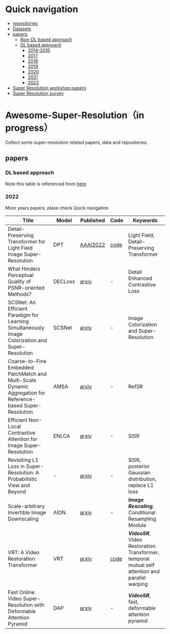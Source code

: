 # Quick navigation

- [repositories](awesome_paper_list_and_repos.md)
- [Datasets](dataset.md)
- [papers](#papers)
  - [Non-DL based approach](non_dl_papers.md)
  - [DL based approach](#DL-based-approach)
    - [2014-2016](2014-2016_papers.md)
    - [2017](2017_papers.md)
    - [2018](2018_papers.md)
    - [2019](2019_papers.md)
    - [2020](2020_papers.md)
	- [2021](2021_papers.md)
    - [2022](#2022)
- [Super Resolution workshop papers](workshops.md)
- [Super Resolution survey](sr_survey.md)

# Awesome-Super-Resolution（in progress）

Collect some super-resolution related papers, data and repositories.

## papers

### DL based approach

Note this table is referenced from [here](https://github.com/LoSealL/VideoSuperResolution/blob/master/README.md#network-list-and-reference-updating)

### 2022
More years papers, plase check Quick navigation

| Title                  | Model                  | Published                                                    | Code                                                         | Keywords                                                     |
| ---------------------- | ---------------------- | ------------------------------------------------------------ | ------------------------------------------------------------ | ------------------------------------------------------------ |
|Detail-Preserving Transformer for Light Field Image Super-Resolution | DPT | [AAAI2022](https://arxiv.org/pdf/2201.00346.pdf) | [code](https://github.com/BITszwang/DPT) |Light Field, Detail-Preserving Transformer |
|What Hinders Perceptual Quality of PSNR-oriented Methods? | DECLoss | [arxiv](https://arxiv.org/pdf/2201.01034.pdf) | - |Detail Enhanced Contrastive Loss |
|SCSNet: An Efficient Paradigm for Learning Simultaneously Image Colorization and Super-Resolution | SCSNet | [arxiv](https://arxiv.org/pdf/2201.04364.pdf) | - |Image Colorization and Super-Resolution |
|Coarse-to-Fine Embedded PatchMatch and Multi-Scale Dynamic Aggregation for Reference-based Super-Resolution | AMSA | [arxiv](https://arxiv.org/pdf/2201.04358.pdf) | - |RefSR |
|Efficient Non-Local Contrastive Attention for Image Super-Resolution | ENLCA | [arxiv](https://arxiv.org/pdf/2201.03794.pdf) | - |SISR |
|Revisiting L1 Loss in Super-Resolution: A Probabilistic View and Beyond | - | [arxiv](https://arxiv.org/pdf/2201.10084.pdf) | - |SISR, posterior Gaussian distribution, replace L1 loss |
|Scale-arbitrary Invertible Image Downscaling | AIDN | [arxiv](https://arxiv.org/pdf/2201.12576.pdf) | - |***Image Rescaling***, Conditional Resampling Module |
|VRT: A Video Restoration Transformer | VRT | [arxiv](https://arxiv.org/pdf/2201.12288.pdf) | [code](https://github.com/JingyunLiang/VRT) |***VideoSR***, Video Restoration Transformer, temporal mutual self attention and parallel warping |
|Fast Online Video Super-Resolution with Deformable Attention Pyramid | DAP | [arxiv](https://arxiv.org/pdf/2202.01731.pdf) | - |***VideoSR***, fast, deformable attention pyramid |




